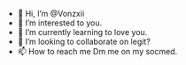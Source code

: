 - 👋 Hi, I’m @Vonzxii
- 👀 I’m interested to you.
- 🌱 I’m currently learning to love you.
- 💞️ I’m looking to collaborate on legit?
- 📫 How to reach me Dm me on my socmed.

<!---
Vonzxii/Vonzxii is a ✨ special ✨ repository because its `README.md` (this file) appears on your GitHub profile.
You can click the Preview link to take a look at your changes.
--->
